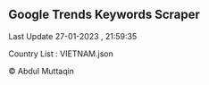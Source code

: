 

## Google Trends Keywords Scraper 
 
Last Update 27-01-2023 , 21:59:35

Country List :
VIETNAM.json



© Abdul Muttaqin 
